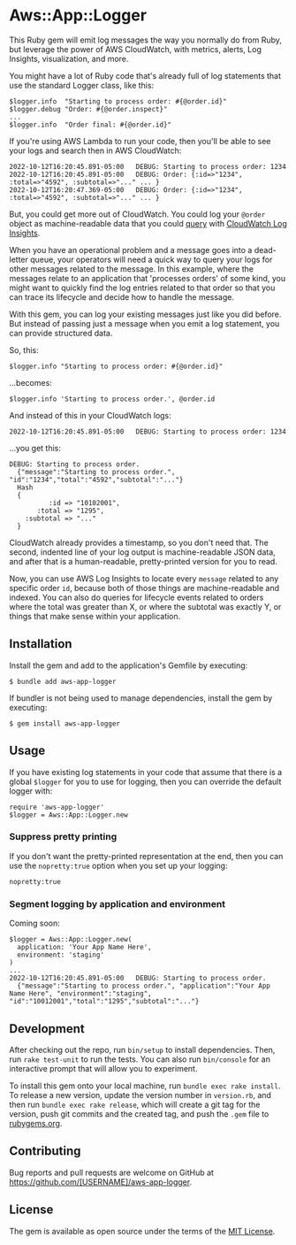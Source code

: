 # Aws::App::Logger

This Ruby gem will emit log messages the way you normally do from Ruby,
but leverage the power of AWS CloudWatch, with metrics, alerts, Log Insights,
visualization, and more.

You might have a lot of Ruby code that's already full of log statements that
use the standard Logger class, like this:

    $logger.info  "Starting to process order: #{@order.id}"
    $logger.debug "Order: #{@order.inspect}"
    ...
    $logger.info  "Order final: #{@order.id}"

If you're using AWS Lambda to run your code, then you'll be able to see your
logs and search then in AWS CloudWatch:

    2022-10-12T16:20:45.891-05:00	DEBUG: Starting to process order: 1234
    2022-10-12T16:20:45.891-05:00	DEBUG: Order: {:id=>"1234", :total=>"4592", :subtotal=>"..." ... }
    2022-10-12T16:20:47.369-05:00	DEBUG: Order: {:id=>"1234", :total=>"4592", :subtotal=>"..." ... }

But, you could get more out of CloudWatch.  You could log your `@order` object
as machine-readable data that you could
[query](https://docs.aws.amazon.com/AmazonCloudWatch/latest/logs/CWL_QuerySyntax.html)
with [CloudWatch Log Insights](https://docs.aws.amazon.com/AmazonCloudWatch/latest/logs/AnalyzingLogData.html).

When you have an operational problem and a message goes into a dead-letter queue,
your operators will need a quick way to query your logs for other messages
related to the message.  In this example, where the messages relate to an
application that 'processes orders' of some kind, you might want to quickly
find the log entries related to that order so that you can trace its lifecycle
and decide how to handle the message.

With this gem, you can log your existing messages just like you did before.
But instead of passing just a message when you emit a log statement, you can
provide structured data.

So, this:

    $logger.info "Starting to process order: #{@order.id}"

...becomes:

    $logger.info 'Starting to process order.', @order.id

And instead of this in your CloudWatch logs:

    2022-10-12T16:20:45.891-05:00 	DEBUG: Starting to process order: 1234

...you get this:

    DEBUG: Starting to process order.
      {"message":"Starting to process order.", "id":"1234","total":"4592","subtotal":"..."}
      Hash
      {
              :id => "10102001",
           :total => "1295",
        :subtotal => "..."
      }

CloudWatch already provides a timestamp, so you don't need that.  The second,
indented line of your log output is machine-readable JSON data, and after
that is a human-readable, pretty-printed version for you to read.

Now, you can use AWS Log Insights to locate every `message` related to any
specific order `id`, because both of those things are machine-readable and
indexed.  You can also do queries for lifecycle events related to orders
where the total was greater than X, or where the subtotal was exactly Y,
or things that make sense within your application.

## Installation

Install the gem and add to the application's Gemfile by executing:

    $ bundle add aws-app-logger

If bundler is not being used to manage dependencies, install the gem by executing:

    $ gem install aws-app-logger

## Usage

If you have existing log statements in your code that assume that there is a
global `$logger` for you to use for logging, then you can override the default
logger with:

    require 'aws-app-logger'
    $logger = Aws::App::Logger.new

### Suppress pretty printing

If you don't want the pretty-printed representation at the end, then you can
use the `nopretty:true` option when you set up your logging:

    nopretty:true

### Segment logging by application and environment

Coming soon:

    $logger = Aws::App::Logger.new(
      application: 'Your App Name Here',
      environment: 'staging'
    )
    ...
    2022-10-12T16:20:45.891-05:00	DEBUG: Starting to process order.
      {"message":"Starting to process order.", "application":"Your App Name Here", "environment":"staging", "id":"10012001","total":"1295","subtotal":"..."}


## Development

After checking out the repo, run `bin/setup` to install dependencies. Then, run `rake test-unit` to run the tests. You can also run `bin/console` for an interactive prompt that will allow you to experiment.

To install this gem onto your local machine, run `bundle exec rake install`. To release a new version, update the version number in `version.rb`, and then run `bundle exec rake release`, which will create a git tag for the version, push git commits and the created tag, and push the `.gem` file to [rubygems.org](https://rubygems.org).

## Contributing

Bug reports and pull requests are welcome on GitHub at https://github.com/[USERNAME]/aws-app-logger.

## License

The gem is available as open source under the terms of the [MIT License](https://opensource.org/licenses/MIT).
